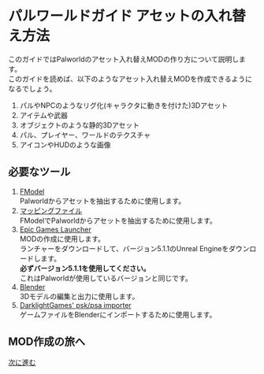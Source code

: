 # パルワールドガイド アセットの入れ替え方法

このガイドではPalworldのアセット入れ替えMODの作り方について説明します。\
このガイドを読めば、以下のようなアセット入れ替えMODを作成できるようになるでしょう。

1. パルやNPCのようなリグ化(キャラクタに動きを付けた)3Dアセット
2. アイテムや武器
3. オブジェクトのような静的3Dアセット
4. パル、プレイヤー、ワールドのテクスチャ
5. アイコンやHUDのような画像

## 必要なツール

1. [FModel](https://fmodel.app/)\
   Palworldからアセットを抽出するために使用します。
2. [マッピングファイル](https://github.com/KURAMAAA0/PalModding/raw/main/Assset%20Swap%20Guide/Mappings.usmap "direct download")\
   FModelでPalworldからアセットを抽出するために使用します。
3. [Epic Games Launcher](https://www.unrealengine.com/ja/download)\
   MODの作成に使用します。\
   ランチャーをダウンロードして、バージョン5.1.1のUnreal Engineをダウンロードします。\
   **必ずバージョン5.1.1を使用してください。**\
   これはPalworldが使用しているバージョンと同じです。
4. [Blender](https://www.blender.org/download/)\
   3Dモデルの編集と出力に使用します。
5. [DarklightGames' psk/psa importer](https://github.com/DarklightGames/io_scene_psk_psa/releases)\
   ゲームファイルをBlenderにインポートするために使用します。

## MOD作成の旅へ

[次に進む](https://github.com/KURAMAAA0/PalModding/blob/main/Assset%20Swap%20Guide/StartingOut.md)
